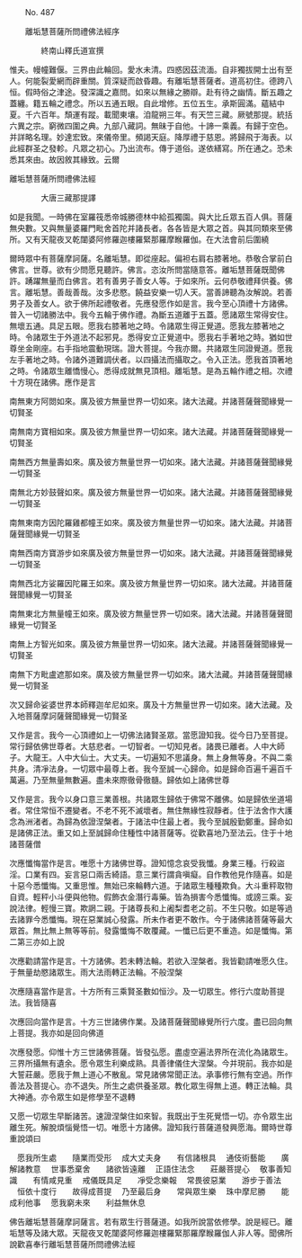 ﻿　　No. 487

　　離垢慧菩薩所問禮佛法經序

　　　　終南山釋氏道宣撰


惟夫。幔幢難偃。三界由此輪回。愛水未清。四惑因茲流湎。自非獨拔開士出有至人。何能裂愛網而辟重關。質深疑而啟昏趣。有離垢慧菩薩者。道高初住。德跨八恒。假時俗之津途。發深識之嘉問。如來以無緣之勝辯。赴有待之幽情。斷五趣之蓋纏。籍五輪之禮念。所以五通五眼。自此增修。五位五生。承斯圓滿。蘊結中夏。千六百年。頹運有蹤。載聞東壤。洎龍朔三年。有天竺三藏。厥號那提。統括六異之宗。窮微四圍之典。九部八藏詞。無昧于自他。十諦一乘義。有歸于空色。并詳略名理。妙達宏致。來儀帝里。頻謁天庭。降厚禮于慈恩。將歸飛于海表。以此經群圣之發軫。凡眾之初心。乃出流布。傳于道俗。遂依繕寫。所在通之。恐未悉其來由。故因敘其緣致。云爾

離垢慧菩薩所問禮佛法經

　　　　大唐三藏那提譯


如是我聞。一時佛在室羅筏悉帝城勝德林中給孤獨園。與大比丘眾五百人俱。菩薩無央數。又與無量婆羅門毗舍首陀并諸長者。各各皆是大眾之首。與其同類來至佛所。又有天龍夜叉乾闥婆阿修羅迦樓羅緊那羅摩睺羅伽。在大法會前后圍繞

爾時眾中有菩薩摩訶薩。名離垢慧。即從座起。偏袒右肩右膝著地。恭敬合掌前白佛言。世尊。欲有少問愿見聽許。佛言。恣汝所問當隨意答。離垢慧菩薩既聞佛許。踴躍無量而白佛言。若有善男子善女人等。于如來所。云何恭敬禮拜供養。佛言。離垢慧。善哉善哉。汝多悲愍。饒益安樂一切人天。當善諦聽為汝解說。若善男子及善女人。欲于佛所起禮敬者。先應發愿作如是言。我今至心頂禮十方諸佛。普入一切諸勝法中。我今五輪于佛作禮。為斷五道離于五蓋。愿諸眾生常得安住。無壞五通。具足五眼。愿我右膝著地之時。令諸眾生得正覺道。愿我左膝著地之時。令諸眾生于外道法不起邪見。悉得安立正覺道中。愿我右手著地之時。猶如世尊坐金剛座。右手指地震動現瑞。證大菩提。今我亦爾。共諸眾生同證覺道。愿我左手著地之時。令諸外道難調伏者。以四攝法而攝取之。令入正法。愿我首頂著地之時。令諸眾生離憍慢心。悉得成就無見頂相。離垢慧。是為五輪作禮之相。次禮十方現在諸佛。應作是言

南無東方阿閦如來。廣及彼方無量世界一切如來。諸大法藏。并諸菩薩聲聞緣覺一切賢圣

南無南方寶相如來。廣及彼方無量世界一切如來。諸大法藏。并諸菩薩聲聞緣覺一切賢圣

南無西方無量壽如來。廣及彼方無量世界一切如來。諸大法藏。并諸菩薩聲聞緣覺一切賢圣

南無北方妙鼓聲如來。廣及彼方無量世界一切如來。諸大法藏。并諸菩薩聲聞緣覺一切賢圣

南無東南方因陀羅雞都幢王如來。廣及彼方無量世界一切如來。諸大法藏。并諸菩薩聲聞緣覺一切賢圣

南無西南方寶游步如來廣及彼方無量世界一切如來。諸大法藏。并諸菩薩聲聞緣覺一切賢圣

南無西北方娑羅因陀羅王如來。廣及彼方無量世界一切如來。諸大法藏。并諸菩薩聲聞緣覺一切賢圣

南無東北方無量幢王如來。廣及彼方無量世界一切如來。諸大法藏。并諸菩薩聲聞緣覺一切賢圣

南無上方智光如來。廣及彼方無量世界一切如來。諸大法藏。并諸菩薩聲聞緣覺一切賢圣

南無下方毗盧遮那如來。廣及彼方無量世界一切如來。諸大法藏。并諸菩薩聲聞緣覺一切賢圣

次又歸命娑婆世界本師釋迦牟尼如來。廣及十方無量世界一切如來。諸大法藏。及入地菩薩摩訶薩聲聞緣覺一切賢圣

又作是言。我今一心頂禮如上一切佛法諸賢圣眾。當愿證知我。從今日乃至菩提。常行歸依佛世尊者。大慈悲者。一切智者。一切知見者。諸畏已離者。人中大師子。大龍王。人中大仙士。大丈夫。一切遍知不思議身。無上身無等身。不與二乘共身。清凈法身。一切眾中最尊上者。我今至誠一心歸命。如是歸命百遍千遍百千萬遍。乃至無量無數遍。盡未來際徹骨徹髓。歸依如上諸佛世尊

又作是言。我今以身口意三業善根。共諸眾生歸依于佛常不離佛。如是歸依坐道場者。常住常恒不遷變者。不老不死不滅壞者。無住無緣性寂靜者。住于法舍作大護念為洲渚者。為歸為依證涅槃者。于諸法中住最上者。我今至誠殷勤鄭重。歸命如是諸佛正法。重又如上至誠歸命住種性中諸菩薩等。從歡喜地乃至法云。住于十地諸菩薩僧

次應懺悔當作是言。唯愿十方諸佛世尊。證知憶念哀受我懺。身業三種。行殺盜淫。口業有四。妄言惡口兩舌綺語。意三業行謂貪嗔癡。自作教他見作隨喜。如是十惡今悉懺悔。又重思惟。無始已來輪轉六道。于諸眾生種種欺負。大斗重秤取物自資。輕秤小斗便與他物。假飾衣金潛行毒藥。皆為損害今悉懺悔。或謗三乘。妄說法律。輕慢三寶。欺誷二親。于諸尊長和上阇梨耆老之前。不生只敬。如是等過去諸罪今悉懺悔。現在惡業誠心發露。所未作者更不敢作。今于諸佛諸菩薩等最大眾首。無比無上無等等前。發露懺悔不敢覆藏。一懺已后更不重造。如是懺悔。第二第三亦如上說

次應勸請當作是言。十方諸佛。若未轉法輪。若欲入涅槃者。我皆勸請唯愿久住。于無量劫愍諸眾生。雨大法雨轉正法輪。不般涅槃

次應隨喜當作是言。十方所有三乘賢圣數如恒沙。及一切眾生。修行六度助菩提法。我皆隨喜

次應回向當作是言。十方三世諸佛作業。及諸菩薩聲聞緣覺所行六度。盡已回向無上菩提。我亦如是回向佛道

次應發愿。仰惟十方三世諸佛菩薩。皆發弘愿。盡虛空遍法界所在流化為諸眾生。三界所攝無有遺余。愿令眾生利樂成熟。具善律儀住大涅槃。今并現前。我亦如是大誓莊嚴。愿我于無上道心不散亂。常見諸佛常聞正法。承事修行無有空過。所作善法及菩提心。亦不退失。所生之處供養圣眾。教化眾生得無上道。轉正法輪。具大神通。亦令眾生如是修學至不退轉

又愿一切眾生早斷諸苦。速證涅槃住如來智。我既出于生死覺悟一切。亦令眾生出離生死。解脫煩惱覺悟一切。唯愿十方諸佛。證知我行菩薩道發興愿海。爾時世尊重說頌曰

　愿我所生處　　隨業而受形
　成大丈夫身　　有信諸根具
　通伎術藝能　　廣解諸教意
　世事悉棄舍　　諸欲皆遠離
　正語住法念　　莊嚴菩提心
　敬事善知識　　有情咸見重
　戒儀既具足　　凈受念樂報
　常畏彼惡業　　游步于善法
　恒依十度行　　故得成菩提
　乃至最后身　　常與眾生樂
　珠中摩尼勝　　能成利他事
　愿我窮未來　　利益無休息　

佛告離垢慧菩薩摩訶薩言。若有眾生行菩薩道。如我所說當依修學。說是經已。離垢慧等及諸大眾。天龍夜叉乾闥婆阿修羅迦樓羅緊那羅摩睺羅伽人非人等。聞佛所說歡喜奉行離垢慧菩薩所問禮佛法經
